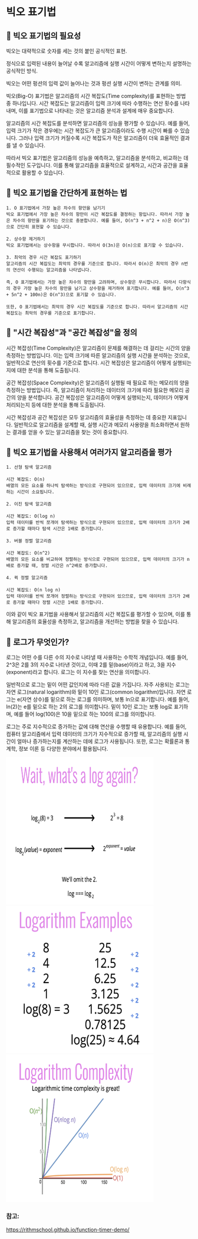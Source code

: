 # 빅오 표기법

## 📌 빅오 표기법의 필요성

빅오는 대략적으로 숫자를 세는 것의 붙인 공식적인 표현.

정식으로 입력된 내용이 늘어날 수록 알고리즘에 실행 시간이 어떻게 변하는지 설명하는 공식적인 방식.

빅오는 어떤 펑션의 입력 값이 늘어나는 것과 펑션 실행 시간이 변하는 관계를 의미.

빅오(Big-O) 표기법은 알고리즘의 시간 복잡도(Time complexity)를 표현하는 방법 중 하나입니다.
시간 복잡도는 알고리즘이 입력 크기에 따라 수행하는 연산 횟수를 나타내며, 이를 표기법으로 나타내는 것은 알고리즘 분석과 설계에 매우 중요합니다.

알고리즘의 시간 복잡도를 분석하면 알고리즘의 성능을 평가할 수 있습니다. 예를 들어, 입력 크기가 작은 경우에는 시간 복잡도가 큰 알고리즘이라도 수행 시간이 빠를 수 있습니다. 그러나 입력 크기가 커질수록 시간 복잡도가 작은 알고리즘이 더욱 효율적인 결과를 낼 수 있습니다.

따라서 빅오 표기법은 알고리즘의 성능을 예측하고, 알고리즘을 분석하고, 비교하는 데 필수적인 도구입니다. 이를 통해 알고리즘을 효율적으로 설계하고, 시간과 공간을 효율적으로 활용할 수 있습니다.

## 📌 빅오 표기법을 간단하게 표현하는 법

    1. O 표기법에서 가장 높은 차수의 항만을 남기기
    빅오 표기법에서 가장 높은 차수의 항만이 시간 복잡도를 결정하는 항입니다. 따라서 가장 높은 차수의 항만을 표기하는 것으로 충분합니다. 예를 들어, O(n^3 + n^2 + n)은 O(n^3)으로 간단히 표현할 수 있습니다.

    2. 상수항 제거하기
    빅오 표기법에서는 상수항을 무시합니다. 따라서 O(3n)은 O(n)으로 표기할 수 있습니다.

    3. 최악의 경우 시간 복잡도 표기하기
    알고리즘의 시간 복잡도는 최악의 경우를 기준으로 합니다. 따라서 O(n)은 최악의 경우 n번의 연산이 수행되는 알고리즘을 나타냅니다.

    즉, O 표기법에서는 가장 높은 차수의 항만을 고려하며, 상수항은 무시합니다. 따라서 다항식의 경우 가장 높은 차수의 항만을 남기고 상수항을 제거하여 표기합니다. 예를 들어, O(n^3 + 5n^2 + 100n)은 O(n^3)으로 표기할 수 있습니다.

    또한, O 표기법에서는 최악의 경우 시간 복잡도를 기준으로 합니다. 따라서 알고리즘의 시간 복잡도는 최악의 경우를 기준으로 표기합니다.

## 📌 "시간 복잡성"과 "공간 복잡성"을 정의

시간 복잡성(Time Complexity)은 알고리즘이 문제를 해결하는 데 걸리는 시간의 양을 측정하는 방법입니다. 이는 입력 크기에 따른 알고리즘의 실행 시간을 분석하는 것으로, 일반적으로 연산의 횟수를 기준으로 합니다. 시간 복잡성은 알고리즘이 어떻게 실행되는지에 대한 분석을 통해 도출됩니다.

공간 복잡성(Space Complexity)은 알고리즘이 실행될 때 필요로 하는 메모리의 양을 측정하는 방법입니다. 즉, 알고리즘이 처리하는 데이터의 크기에 따라 필요한 메모리 공간의 양을 분석합니다. 공간 복잡성은 알고리즘이 어떻게 실행되는지, 데이터가 어떻게 처리되는지 등에 대한 분석을 통해 도출됩니다.

시간 복잡성과 공간 복잡성은 모두 알고리즘의 효율성을 측정하는 데 중요한 지표입니다. 일반적으로 알고리즘을 설계할 때, 실행 시간과 메모리 사용량을 최소화하면서 원하는 결과를 얻을 수 있는 알고리즘을 찾는 것이 중요합니다.

## 📌 빅오 표기법을 사용해서 여러가지 알고리즘을 평가

    1. 선형 탐색 알고리즘

    시간 복잡도: O(n)
    배열의 모든 요소를 하나씩 탐색하는 방식으로 구현되어 있으므로, 입력 데이터의 크기에 비례하는 시간이 소요됩니다.

    2. 이진 탐색 알고리즘

    시간 복잡도: O(log n)
    입력 데이터를 반씩 쪼개어 탐색하는 방식으로 구현되어 있으므로, 입력 데이터의 크기가 2배로 증가할 때마다 탐색 시간은 1배로 증가합니다.

    3. 버블 정렬 알고리즘

    시간 복잡도: O(n^2)
    배열의 모든 요소를 비교하여 정렬하는 방식으로 구현되어 있으므로, 입력 데이터의 크기가 n배로 증가할 때, 정렬 시간은 n^2배로 증가합니다.

    4. 퀵 정렬 알고리즘

    시간 복잡도: O(n log n)
    입력 데이터를 반씩 쪼개어 정렬하는 방식으로 구현되어 있으므로, 입력 데이터의 크기가 2배로 증가할 때마다 정렬 시간은 1배로 증가합니다.

이와 같이 빅오 표기법을 사용해서 알고리즘의 시간 복잡도를 평가할 수 있으며, 이를 통해 알고리즘의 효율성을 측정하고, 알고리즘을 개선하는 방법을 찾을 수 있습니다.

## 📌 로그가 무엇인가?

로그는 어떤 수를 다른 수의 지수로 나타낼 때 사용하는 수학적 개념입니다. 예를 들어, 2^3은 2를 3의 지수로 나타낸 것이고, 이때 2를 밑(base)이라고 하고, 3을 지수(exponent)라고 합니다. 로그는 이 지수를 찾는 연산을 의미합니다.

일반적으로 로그는 밑이 어떤 값인지에 따라 다른 값을 가집니다. 자주 사용되는 로그는 자연 로그(natural logarithm)와 밑이 10인 로그(common logarithm)입니다. 자연 로그는 e(자연 상수)를 밑으로 하는 로그를 의미하며, 보통 ln으로 표기합니다. 예를 들어, ln(2)는 e를 밑으로 하는 2의 로그를 의미합니다. 밑이 10인 로그는 보통 log로 표기하며, 예를 들어 log(100)은 10을 밑으로 하는 100의 로그를 의미합니다.

로그는 주로 지수적으로 증가하는 값에 대해 연산을 수행할 때 유용합니다. 예를 들어, 컴퓨터 알고리즘에서 입력 데이터의 크기가 지수적으로 증가할 때, 알고리즘의 실행 시간이 얼마나 증가하는지를 계산하는 데에 로그가 사용됩니다. 또한, 로그는 확률론과 통계학, 정보 이론 등 다양한 분야에서 활용됩니다.

<div>
<img src="./assets/what's a log again.png" width="400" height="400"/>
<img src="./assets/Logarithm Examples.png" width="400" height="400"/>
<img src="./assets/Logarithm Complexity.png" width="400" height="400"/>
</div>

### 참고:

https://rithmschool.github.io/function-timer-demo/

